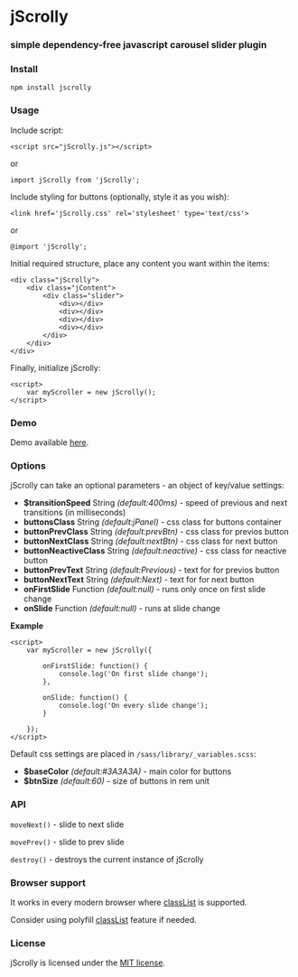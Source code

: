 # jScrolly #
### simple dependency-free javascript carousel slider plugin ###

### Install ###

```
npm install jscrolly
```

### Usage ###

Include script:
```
<script src="jScrolly.js"></script>
```

or
```
import jScrolly from 'jScrolly';
```

Include styling for buttons (optionally, style it as you wish):
```
<link href='jScrolly.css' rel='stylesheet' type='text/css'>
```
or
```
@import 'jScrolly';
```

Initial required structure, place any content you want within the items:
```
<div class="jScrolly">
    <div class="jContent">
        <div class="slider">
        	<div></div>
        	<div></div>
        	<div></div>
        	<div></div>
        </div>
    </div>
</div>
```
Finally, initialize jScrolly:
```
<script>
    var myScroller = new jScrolly();
</script>
```

### Demo ###

Demo available [here](https://www.rvdizajn.com/jscrolly/).

### Options ###

jScrolly can take an optional parameters - an object of key/value settings:

- **$transitionSpeed** String *(default:400ms)* - speed of previous and next transitions (in milliseconds)
- **buttonsClass** String *(default:jPanel)* - css class for buttons container
- **buttonPrevClass** String *(default:prevBtn)* - css class for previos button
- **buttonNextClass** String *(default:nextBtn)* - css class for next button
- **buttonNeactiveClass** String *(default:neactive)* - css class for neactive button
- **buttonPrevText** String *(default:Previous)* - text for for previos button
- **buttonNextText** String *(default:Next)* - text for for next button
- **onFirstSlide** Function *(default:null)* - runs only once on first slide change
- **onSlide** Function *(default:null)* - runs at slide change

**Example**
```
<script>
    var myScroller = new jScrolly({

        onFirstSlide: function() {
            console.log('On first slide change');
        },

        onSlide: function() {
            console.log('On every slide change');
        }

    });
</script>
```

Default css settings are placed in `/sass/library/_variables.scss`:

- **$baseColor** *(default:#3A3A3A)* - main color for buttons
- **$btnSize** *(default:60)* - size of buttons in rem unit

### API ###

`moveNext()` - slide to next slide

`movePrev()` - slide to prev slide

`destroy()` - destroys the current instance of jScrolly

### Browser support ###

It works in every modern browser where [classList](https://developer.mozilla.org/en-US/docs/Web/API/Element/classList) is supported.

Consider using polyfill [classList](https://github.com/eligrey/classList.js/) feature if needed.


### License  ###

jScrolly is licensed under the [MIT license](http://opensource.org/licenses/MIT).
